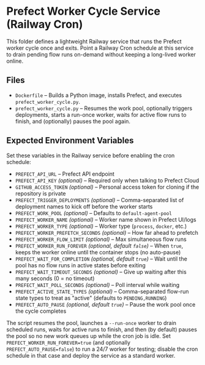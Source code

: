 # Prefect Worker Cycle Service (Railway Cron)

This folder defines a lightweight Railway service that runs the Prefect worker
cycle once and exits. Point a Railway Cron schedule at this service to drain
pending flow runs on-demand without keeping a long-lived worker online.

## Files

- `Dockerfile` – Builds a Python image, installs Prefect, and executes
  `prefect_worker_cycle.py`.
- `prefect_worker_cycle.py` – Resumes the work pool, optionally triggers
  deployments, starts a run-once worker, waits for active flow runs to finish,
  and (optionally) pauses the pool again.

## Expected Environment Variables

Set these variables in the Railway service before enabling the cron schedule:

- `PREFECT_API_URL` – Prefect API endpoint
- `PREFECT_API_KEY` *(optional)* – Required only when talking to Prefect Cloud
- `GITHUB_ACCESS_TOKEN` *(optional)* – Personal access token for cloning if the
  repository is private
- `PREFECT_TRIGGER_DEPLOYMENTS` *(optional)* – Comma-separated list of
  deployment names to kick off before the worker starts
- `PREFECT_WORK_POOL` *(optional)* – Defaults to `default-agent-pool`
- `PREFECT_WORKER_NAME` *(optional)* – Worker name shown in Prefect UI/logs
- `PREFECT_WORKER_TYPE` *(optional)* – Worker type (`process`, `docker`, etc.)
- `PREFECT_WORKER_PREFETCH_SECONDS` *(optional)* – How far ahead to prefetch
- `PREFECT_WORKER_FLOW_LIMIT` *(optional)* – Max simultaneous flow runs
- `PREFECT_WORKER_RUN_FOREVER` *(optional, default `false`)* – When `true`,
  keeps the worker online until the container stops (no auto-pause)
- `PREFECT_WAIT_FOR_COMPLETION` *(optional, default `true`)* – Wait until the
  pool has no flow runs in active states before exiting
- `PREFECT_WAIT_TIMEOUT_SECONDS` *(optional)* – Give up waiting after this many
  seconds (0 = no timeout)
- `PREFECT_WAIT_POLL_SECONDS` *(optional)* – Poll interval while waiting
- `PREFECT_ACTIVE_STATE_TYPES` *(optional)* – Comma-separated flow-run state
  types to treat as "active" (defaults to `PENDING,RUNNING`)
- `PREFECT_AUTO_PAUSE` *(optional, default `true`)* – Pause the work pool once
  the cycle completes

The script resumes the pool, launches a `--run-once` worker to drain scheduled
runs, waits for active runs to finish, and then (by default) pauses the pool so
no new work queues up while the cron job is idle. Set
`PREFECT_WORKER_RUN_FOREVER=true` (and optionally `PREFECT_AUTO_PAUSE=false`)
to run a 24/7 worker for testing; disable the cron schedule in that case and
deploy the service as a standard worker.
